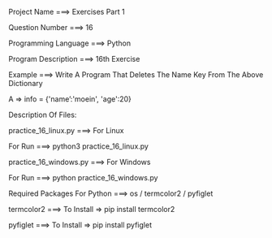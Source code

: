 Project Name ===> Exercises Part 1

Question Number ===> 16

Programming Language ===> Python

Program Description ===> 16th Exercise

Example ===> Write A Program That Deletes The Name Key From The Above Dictionary

A => info = {'name’:'moein', 'age':20}

Description Of Files:

practice_16_linux.py ===> For Linux 

For Run ===> python3 practice_16_linux.py

practice_16_windows.py ===> For Windows

For Run ===> python practice_16_windows.py

Required Packages For Python ===> os / termcolor2 / pyfiglet

termcolor2 ===> To Install => pip install termcolor2

pyfiglet ===> To Install => pip install pyfiglet
